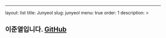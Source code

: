 ---

layout: list title: Junyeol slug: junyeol menu: true order: 1 description: >

이준열입니다. [GitHub](https://github.com/directorjjun)
-------------------------------------------------------
